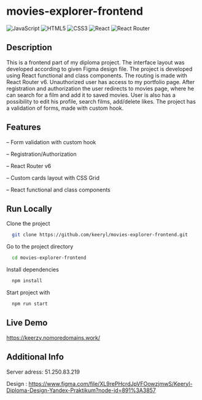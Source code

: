 # movies-explorer-frontend
![JavaScript](https://img.shields.io/badge/javascript-%23323330.svg?style=for-the-badge&logo=javascript&logoColor=%23F7DF1E)
![HTML5](https://img.shields.io/badge/html5-%23E34F26.svg?style=for-the-badge&logo=html5&logoColor=white)
![CSS3](https://img.shields.io/badge/css3-%231572B6.svg?style=for-the-badge&logo=css3&logoColor=white)
![React](https://img.shields.io/badge/react-%2320232a.svg?style=for-the-badge&logo=react&logoColor=%2361DAFB)
![React Router](https://img.shields.io/badge/React_Router-CA4245?style=for-the-badge&logo=react-router&logoColor=white)

## Description

This is a frontend part of my diploma project. The interface layout was developed according to given Figma design file. The project is developed using React functional and class components. The routing is made with React Router v6. Unauthorized user has access to my portfolio page. After registration and authorization the user redirects to movies page, where he can search for a film and add it to saved movies. User is also has a possibility to edit his profile, search films, add/delete likes. The project has a validation of forms, made with custom hook.

## Features

– Form validation with custom hook

– Registration/Authorization 

– React Router v6

– Custom cards layout with CSS Grid

– React functional and class components


## Run Locally

Clone the project

```bash
  git clone https://github.com/keeryl/movies-explorer-frontend.git
```

Go to the project directory

```bash
  cd movies-explorer-frontend
```

Install dependencies

```bash
  npm install
```

Start project with
```bash
  npm run start
```

## Live Demo

https://keerzy.nomoredomains.work/

## Additional Info

Server adress: 51.250.83.219

Design : https://www.figma.com/file/XL9rePHcrdJpVFOowzjmwS/Keeryl-Diploma-Design-Yandex-Praktikum?node-id=891%3A3857
